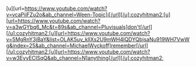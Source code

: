 [u][url=https://www.youtube.com/watch?v=vcaPiiFZu2o&ab_channel=Ween-Topic]i[/url][/u]ːcozyhitman2ː[u][url=https://www.youtube.com/watch?v=a3wGYbq6_Mc&t=89s&ab_channel=Pluvisuals]don't[/url][/u]ːcozyhitman2ː[u][url=https://www.youtube.com/watch?v=5MgRnY3jBaY&list=OLAK5uy_kllXs2U9mWH4lQDYQbjsaNu919WH7VwWg&index=25&ab_channel=MichaelWyckoff]remember[/url][/u]ːcozyhitman2ː[u][url=https://www.youtube.com/watch?v=w3EyyECISqQ&ab_channel=N]anything[/url][/u]ːcozyhitman2ː
